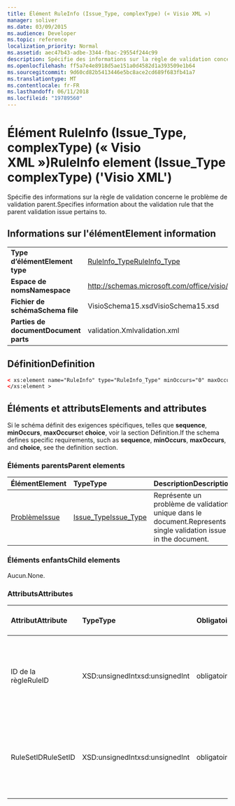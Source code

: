 ```yaml
---
title: Élément RuleInfo (Issue_Type, complexType) (« Visio XML »)
manager: soliver
ms.date: 03/09/2015
ms.audience: Developer
ms.topic: reference
localization_priority: Normal
ms.assetid: aec47b43-adbe-3344-fbac-29554f244c99
description: Spécifie des informations sur la règle de validation concerne le problème de validation parent.
ms.openlocfilehash: ff5a7e4e8918d5ae151a0d4582d1a393509e1b64
ms.sourcegitcommit: 9d60cd82b5413446e5bc8ace2cd689f683fb41a7
ms.translationtype: MT
ms.contentlocale: fr-FR
ms.lasthandoff: 06/11/2018
ms.locfileid: "19789560"
---
```

# <a name="ruleinfo-element-issuetype-complextype-visio-xml"></a><span data-ttu-id="0f6e8-103">Élément RuleInfo (Issue_Type, complexType) (« Visio XML »)</span><span class="sxs-lookup"><span data-stu-id="0f6e8-103">RuleInfo element (Issue_Type complexType) ('Visio XML')</span></span>

<span data-ttu-id="0f6e8-104">Spécifie des informations sur la règle de validation concerne le problème de validation parent.</span><span class="sxs-lookup"><span data-stu-id="0f6e8-104">Specifies information about the validation rule that the parent validation issue pertains to.</span></span>
  
## <a name="element-information"></a><span data-ttu-id="0f6e8-105">Informations sur l'élément</span><span class="sxs-lookup"><span data-stu-id="0f6e8-105">Element information</span></span>

|||
|:-----|:-----|
|<span data-ttu-id="0f6e8-106">**Type d’élément**</span><span class="sxs-lookup"><span data-stu-id="0f6e8-106">**Element type**</span></span> <br/> |[<span data-ttu-id="0f6e8-107">RuleInfo_Type</span><span class="sxs-lookup"><span data-stu-id="0f6e8-107">RuleInfo_Type</span></span>](ruleinfo_type-complextypevisio-xml.md) <br/> |
|<span data-ttu-id="0f6e8-108">**Espace de noms**</span><span class="sxs-lookup"><span data-stu-id="0f6e8-108">**Namespace**</span></span> <br/> |http://schemas.microsoft.com/office/visio/2012/main  <br/> |
|<span data-ttu-id="0f6e8-109">**Fichier de schéma**</span><span class="sxs-lookup"><span data-stu-id="0f6e8-109">**Schema file**</span></span> <br/> |<span data-ttu-id="0f6e8-110">VisioSchema15.xsd</span><span class="sxs-lookup"><span data-stu-id="0f6e8-110">VisioSchema15.xsd</span></span>  <br/> |
|<span data-ttu-id="0f6e8-111">**Parties de document**</span><span class="sxs-lookup"><span data-stu-id="0f6e8-111">**Document parts**</span></span> <br/> |<span data-ttu-id="0f6e8-112">validation.Xml</span><span class="sxs-lookup"><span data-stu-id="0f6e8-112">validation.xml</span></span>  <br/> |
   
## <a name="definition"></a><span data-ttu-id="0f6e8-113">Définition</span><span class="sxs-lookup"><span data-stu-id="0f6e8-113">Definition</span></span>

```XML
< xs:element name="RuleInfo" type="RuleInfo_Type" minOccurs="0" maxOccurs="1" >
</xs:element >
```

## <a name="elements-and-attributes"></a><span data-ttu-id="0f6e8-114">Éléments et attributs</span><span class="sxs-lookup"><span data-stu-id="0f6e8-114">Elements and attributes</span></span>

<span data-ttu-id="0f6e8-115">Si le schéma définit des exigences spécifiques, telles que **sequence**, **minOccurs**, **maxOccurs**et **choice**, voir la section Définition.</span><span class="sxs-lookup"><span data-stu-id="0f6e8-115">If the schema defines specific requirements, such as **sequence**, **minOccurs**, **maxOccurs**, and **choice**, see the definition section.</span></span> 
  
### <a name="parent-elements"></a><span data-ttu-id="0f6e8-116">Éléments parents</span><span class="sxs-lookup"><span data-stu-id="0f6e8-116">Parent elements</span></span>

|<span data-ttu-id="0f6e8-117">**Élément**</span><span class="sxs-lookup"><span data-stu-id="0f6e8-117">**Element**</span></span>|<span data-ttu-id="0f6e8-118">**Type**</span><span class="sxs-lookup"><span data-stu-id="0f6e8-118">**Type**</span></span>|<span data-ttu-id="0f6e8-119">**Description**</span><span class="sxs-lookup"><span data-stu-id="0f6e8-119">**Description**</span></span>|
|:-----|:-----|:-----|
|[<span data-ttu-id="0f6e8-120">Problème</span><span class="sxs-lookup"><span data-stu-id="0f6e8-120">Issue</span></span>](issue-element-issues_type-complextypevisio-xml.md) <br/> |[<span data-ttu-id="0f6e8-121">Issue_Type</span><span class="sxs-lookup"><span data-stu-id="0f6e8-121">Issue_Type</span></span>](issue_type-complextypevisio-xml.md) <br/> |<span data-ttu-id="0f6e8-122">Représente un problème de validation unique dans le document.</span><span class="sxs-lookup"><span data-stu-id="0f6e8-122">Represents a single validation issue in the document.</span></span>  <br/> |
   
### <a name="child-elements"></a><span data-ttu-id="0f6e8-123">Éléments enfants</span><span class="sxs-lookup"><span data-stu-id="0f6e8-123">Child elements</span></span>

<span data-ttu-id="0f6e8-124">Aucun.</span><span class="sxs-lookup"><span data-stu-id="0f6e8-124">None.</span></span>
  
### <a name="attributes"></a><span data-ttu-id="0f6e8-125">Attributs</span><span class="sxs-lookup"><span data-stu-id="0f6e8-125">Attributes</span></span>

|<span data-ttu-id="0f6e8-126">**Attribut**</span><span class="sxs-lookup"><span data-stu-id="0f6e8-126">**Attribute**</span></span>|<span data-ttu-id="0f6e8-127">**Type**</span><span class="sxs-lookup"><span data-stu-id="0f6e8-127">**Type**</span></span>|<span data-ttu-id="0f6e8-128">**Obligatoire**</span><span class="sxs-lookup"><span data-stu-id="0f6e8-128">**Required**</span></span>|<span data-ttu-id="0f6e8-129">**Description**</span><span class="sxs-lookup"><span data-stu-id="0f6e8-129">**Description**</span></span>|<span data-ttu-id="0f6e8-130">**Valeurs possibles**</span><span class="sxs-lookup"><span data-stu-id="0f6e8-130">**Possible values**</span></span>|
|:-----|:-----|:-----|:-----|:-----|
|<span data-ttu-id="0f6e8-131">ID de la règle</span><span class="sxs-lookup"><span data-stu-id="0f6e8-131">RuleID</span></span>  <br/> |<span data-ttu-id="0f6e8-132">XSD:unsignedInt</span><span class="sxs-lookup"><span data-stu-id="0f6e8-132">xsd:unsignedInt</span></span>  <br/> |<span data-ttu-id="0f6e8-133">obligatoire</span><span class="sxs-lookup"><span data-stu-id="0f6e8-133">required</span></span>  <br/> |<span data-ttu-id="0f6e8-134">Spécifie l’identificateur unique de la règle de validation concerne le problème parent.</span><span class="sxs-lookup"><span data-stu-id="0f6e8-134">Specifies the unique identifier of the validation rule that the parent issue pertains to.</span></span>  <br/> |<span data-ttu-id="0f6e8-135">Valeurs du type xsd:unsignedInt.</span><span class="sxs-lookup"><span data-stu-id="0f6e8-135">Values of the xsd:unsignedInt type.</span></span>  <br/> |
|<span data-ttu-id="0f6e8-136">RuleSetID</span><span class="sxs-lookup"><span data-stu-id="0f6e8-136">RuleSetID</span></span>  <br/> |<span data-ttu-id="0f6e8-137">XSD:unsignedInt</span><span class="sxs-lookup"><span data-stu-id="0f6e8-137">xsd:unsignedInt</span></span>  <br/> |<span data-ttu-id="0f6e8-138">obligatoire</span><span class="sxs-lookup"><span data-stu-id="0f6e8-138">required</span></span>  <br/> |<span data-ttu-id="0f6e8-139">Spécifie l’identificateur unique de l’ensemble de règles de validation concerne le problème parent.</span><span class="sxs-lookup"><span data-stu-id="0f6e8-139">Specifies the unique identifier of the validation rule set that the parent issue pertains to.</span></span>  <br/> |<span data-ttu-id="0f6e8-140">Valeurs du type xsd:unsignedInt.</span><span class="sxs-lookup"><span data-stu-id="0f6e8-140">Values of the xsd:unsignedInt type.</span></span>  <br/> |
   

